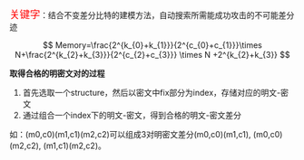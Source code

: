 

 <font face='黑体' color='red' size=4>关键字</font>：结合不变差分比特的建模方法，自动搜索所需能成功攻击的不可能差分迹


$$
Memory=\frac{2^{k_{0}+k_{1}}}{2^{c_{0}+c_{1}}}\times N+\frac{2^{k_{2}+k_{3}}}{2^{c_{2}+c_{3}}} \times N +2^{k_{2}+k_{3}}
$$

**取得合格的明密文对的过程**

1. 首先选取一个structure，然后以密文中fix部分为index，存储对应的明文-密文
2. 通过组合一个index下的明文-密文，得到合格的明文-密文差分

如：(m0,c0)(m1,c1)(m2,c2)可以组成3对明密文差分(m0,c0)(m1,c1), (m0,c0)(m2,c2), (m1,c1)(m2,c2)。